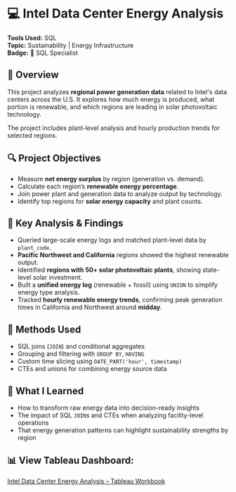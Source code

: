 # 💻 Intel Data Center Energy Analysis

**Tools Used:** SQL  
**Topic:** Sustainability | Energy Infrastructure  
**Badge:** 🏅 SQL Specialist

## 📘 Overview

This project analyzes **regional power generation data** related to Intel's data centers across the U.S. It explores how much energy is produced, what portion is renewable, and which regions are leading in solar photovoltaic technology.

The project includes plant-level analysis and hourly production trends for selected regions.

## 🔍 Project Objectives

- Measure **net energy surplus** by region (generation vs. demand).
- Calculate each region’s **renewable energy percentage**.
- Join power plant and generation data to analyze output by technology.
- Identify top regions for **solar energy capacity** and plant counts.

## 🧮 Key Analysis & Findings

- Queried large-scale energy logs and matched plant-level data by `plant_code`.
- **Pacific Northwest and California** regions showed the highest renewable output.
- Identified **regions with 50+ solar photovoltaic plants**, showing state-level solar investment.
- Built a **unified energy log** (renewable + fossil) using `UNION` to simplify energy type analysis.
- Tracked **hourly renewable energy trends**, confirming peak generation times in California and Northwest around **midday**.

## 🧰 Methods Used

- SQL joins (`JOIN`) and conditional aggregates
- Grouping and filtering with `GROUP BY`, `HAVING`
- Custom time slicing using `DATE_PART('hour', timestamp)`
- CTEs and unions for combining energy source data

## 💬 What I Learned

- How to transform raw energy data into decision-ready insights
- The impact of SQL `JOIN`s and CTEs when analyzing facility-level operations
- That energy generation patterns can highlight sustainability strengths by region

## 📊 **View Tableau Dashboard:**  
[Intel Data Center Energy Analysis – Tableau Workbook](https://public.tableau.com/views/IntelDataCenter-Jackson-Palermo/Guide?:language=en-US&:sid=&:redirect=auth&:display_count=n&:origin=viz_share_link)